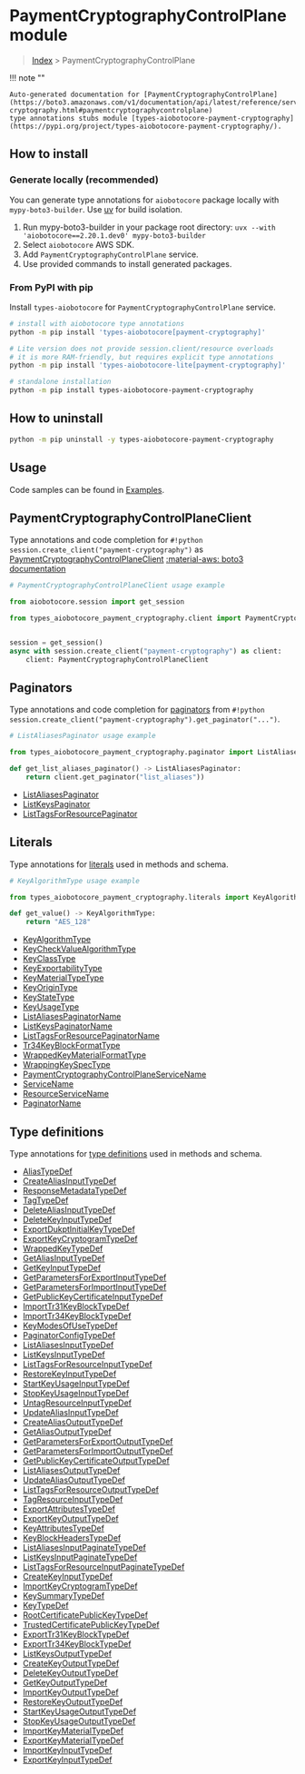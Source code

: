 # PaymentCryptographyControlPlane module

> [Index](../README.md) > PaymentCryptographyControlPlane


!!! note ""

    Auto-generated documentation for [PaymentCryptographyControlPlane](https://boto3.amazonaws.com/v1/documentation/api/latest/reference/services/payment-cryptography.html#paymentcryptographycontrolplane)
    type annotations stubs module [types-aiobotocore-payment-cryptography](https://pypi.org/project/types-aiobotocore-payment-cryptography/).

## How to install

### Generate locally (recommended)

You can generate type annotations for `aiobotocore` package locally with `mypy-boto3-builder`.
Use [uv](https://docs.astral.sh/uv/getting-started/installation/) for build isolation.

1. Run mypy-boto3-builder in your package root directory: `uvx --with 'aiobotocore==2.20.1.dev0' mypy-boto3-builder`
1. Select `aiobotocore` AWS SDK.
1. Add `PaymentCryptographyControlPlane` service.
1. Use provided commands to install generated packages.



### From PyPI with pip

Install `types-aiobotocore` for `PaymentCryptographyControlPlane` service.

```bash
# install with aiobotocore type annotations
python -m pip install 'types-aiobotocore[payment-cryptography]'

# Lite version does not provide session.client/resource overloads
# it is more RAM-friendly, but requires explicit type annotations
python -m pip install 'types-aiobotocore-lite[payment-cryptography]'

# standalone installation
python -m pip install types-aiobotocore-payment-cryptography
```



## How to uninstall

```bash
python -m pip uninstall -y types-aiobotocore-payment-cryptography
```

## Usage

Code samples can be found in [Examples](./usage.md).

## PaymentCryptographyControlPlaneClient

Type annotations and code completion for  `#!python session.create_client("payment-cryptography")` as [PaymentCryptographyControlPlaneClient](./client.md)
[:material-aws: boto3 documentation](https://boto3.amazonaws.com/v1/documentation/api/latest/reference/services/payment-cryptography.html#PaymentCryptographyControlPlane.Client)

```python
# PaymentCryptographyControlPlaneClient usage example

from aiobotocore.session import get_session

from types_aiobotocore_payment_cryptography.client import PaymentCryptographyControlPlaneClient


session = get_session()
async with session.create_client("payment-cryptography") as client:
    client: PaymentCryptographyControlPlaneClient
```


## Paginators

Type annotations and code completion for
[paginators](./paginators.md)
from `#!python session.create_client("payment-cryptography").get_paginator("...")`.

```python
# ListAliasesPaginator usage example

from types_aiobotocore_payment_cryptography.paginator import ListAliasesPaginator

def get_list_aliases_paginator() -> ListAliasesPaginator:
    return client.get_paginator("list_aliases"))
```

- [ListAliasesPaginator](./paginators.md#listaliasespaginator)
- [ListKeysPaginator](./paginators.md#listkeyspaginator)
- [ListTagsForResourcePaginator](./paginators.md#listtagsforresourcepaginator)








## Literals

Type annotations for [literals](./literals.md) used in methods and schema.

```python
# KeyAlgorithmType usage example

from types_aiobotocore_payment_cryptography.literals import KeyAlgorithmType

def get_value() -> KeyAlgorithmType:
    return "AES_128"
```

- [KeyAlgorithmType](./literals.md#keyalgorithmtype)
- [KeyCheckValueAlgorithmType](./literals.md#keycheckvaluealgorithmtype)
- [KeyClassType](./literals.md#keyclasstype)
- [KeyExportabilityType](./literals.md#keyexportabilitytype)
- [KeyMaterialTypeType](./literals.md#keymaterialtypetype)
- [KeyOriginType](./literals.md#keyorigintype)
- [KeyStateType](./literals.md#keystatetype)
- [KeyUsageType](./literals.md#keyusagetype)
- [ListAliasesPaginatorName](./literals.md#listaliasespaginatorname)
- [ListKeysPaginatorName](./literals.md#listkeyspaginatorname)
- [ListTagsForResourcePaginatorName](./literals.md#listtagsforresourcepaginatorname)
- [Tr34KeyBlockFormatType](./literals.md#tr34keyblockformattype)
- [WrappedKeyMaterialFormatType](./literals.md#wrappedkeymaterialformattype)
- [WrappingKeySpecType](./literals.md#wrappingkeyspectype)
- [PaymentCryptographyControlPlaneServiceName](./literals.md#paymentcryptographycontrolplaneservicename)
- [ServiceName](./literals.md#servicename)
- [ResourceServiceName](./literals.md#resourceservicename)
- [PaginatorName](./literals.md#paginatorname)




## Type definitions

Type annotations for [type definitions](./type_defs.md) used in methods and schema.

- [AliasTypeDef](./type_defs.md#aliastypedef)
- [CreateAliasInputTypeDef](./type_defs.md#createaliasinputtypedef)
- [ResponseMetadataTypeDef](./type_defs.md#responsemetadatatypedef)
- [TagTypeDef](./type_defs.md#tagtypedef)
- [DeleteAliasInputTypeDef](./type_defs.md#deletealiasinputtypedef)
- [DeleteKeyInputTypeDef](./type_defs.md#deletekeyinputtypedef)
- [ExportDukptInitialKeyTypeDef](./type_defs.md#exportdukptinitialkeytypedef)
- [ExportKeyCryptogramTypeDef](./type_defs.md#exportkeycryptogramtypedef)
- [WrappedKeyTypeDef](./type_defs.md#wrappedkeytypedef)
- [GetAliasInputTypeDef](./type_defs.md#getaliasinputtypedef)
- [GetKeyInputTypeDef](./type_defs.md#getkeyinputtypedef)
- [GetParametersForExportInputTypeDef](./type_defs.md#getparametersforexportinputtypedef)
- [GetParametersForImportInputTypeDef](./type_defs.md#getparametersforimportinputtypedef)
- [GetPublicKeyCertificateInputTypeDef](./type_defs.md#getpublickeycertificateinputtypedef)
- [ImportTr31KeyBlockTypeDef](./type_defs.md#importtr31keyblocktypedef)
- [ImportTr34KeyBlockTypeDef](./type_defs.md#importtr34keyblocktypedef)
- [KeyModesOfUseTypeDef](./type_defs.md#keymodesofusetypedef)
- [PaginatorConfigTypeDef](./type_defs.md#paginatorconfigtypedef)
- [ListAliasesInputTypeDef](./type_defs.md#listaliasesinputtypedef)
- [ListKeysInputTypeDef](./type_defs.md#listkeysinputtypedef)
- [ListTagsForResourceInputTypeDef](./type_defs.md#listtagsforresourceinputtypedef)
- [RestoreKeyInputTypeDef](./type_defs.md#restorekeyinputtypedef)
- [StartKeyUsageInputTypeDef](./type_defs.md#startkeyusageinputtypedef)
- [StopKeyUsageInputTypeDef](./type_defs.md#stopkeyusageinputtypedef)
- [UntagResourceInputTypeDef](./type_defs.md#untagresourceinputtypedef)
- [UpdateAliasInputTypeDef](./type_defs.md#updatealiasinputtypedef)
- [CreateAliasOutputTypeDef](./type_defs.md#createaliasoutputtypedef)
- [GetAliasOutputTypeDef](./type_defs.md#getaliasoutputtypedef)
- [GetParametersForExportOutputTypeDef](./type_defs.md#getparametersforexportoutputtypedef)
- [GetParametersForImportOutputTypeDef](./type_defs.md#getparametersforimportoutputtypedef)
- [GetPublicKeyCertificateOutputTypeDef](./type_defs.md#getpublickeycertificateoutputtypedef)
- [ListAliasesOutputTypeDef](./type_defs.md#listaliasesoutputtypedef)
- [UpdateAliasOutputTypeDef](./type_defs.md#updatealiasoutputtypedef)
- [ListTagsForResourceOutputTypeDef](./type_defs.md#listtagsforresourceoutputtypedef)
- [TagResourceInputTypeDef](./type_defs.md#tagresourceinputtypedef)
- [ExportAttributesTypeDef](./type_defs.md#exportattributestypedef)
- [ExportKeyOutputTypeDef](./type_defs.md#exportkeyoutputtypedef)
- [KeyAttributesTypeDef](./type_defs.md#keyattributestypedef)
- [KeyBlockHeadersTypeDef](./type_defs.md#keyblockheaderstypedef)
- [ListAliasesInputPaginateTypeDef](./type_defs.md#listaliasesinputpaginatetypedef)
- [ListKeysInputPaginateTypeDef](./type_defs.md#listkeysinputpaginatetypedef)
- [ListTagsForResourceInputPaginateTypeDef](./type_defs.md#listtagsforresourceinputpaginatetypedef)
- [CreateKeyInputTypeDef](./type_defs.md#createkeyinputtypedef)
- [ImportKeyCryptogramTypeDef](./type_defs.md#importkeycryptogramtypedef)
- [KeySummaryTypeDef](./type_defs.md#keysummarytypedef)
- [KeyTypeDef](./type_defs.md#keytypedef)
- [RootCertificatePublicKeyTypeDef](./type_defs.md#rootcertificatepublickeytypedef)
- [TrustedCertificatePublicKeyTypeDef](./type_defs.md#trustedcertificatepublickeytypedef)
- [ExportTr31KeyBlockTypeDef](./type_defs.md#exporttr31keyblocktypedef)
- [ExportTr34KeyBlockTypeDef](./type_defs.md#exporttr34keyblocktypedef)
- [ListKeysOutputTypeDef](./type_defs.md#listkeysoutputtypedef)
- [CreateKeyOutputTypeDef](./type_defs.md#createkeyoutputtypedef)
- [DeleteKeyOutputTypeDef](./type_defs.md#deletekeyoutputtypedef)
- [GetKeyOutputTypeDef](./type_defs.md#getkeyoutputtypedef)
- [ImportKeyOutputTypeDef](./type_defs.md#importkeyoutputtypedef)
- [RestoreKeyOutputTypeDef](./type_defs.md#restorekeyoutputtypedef)
- [StartKeyUsageOutputTypeDef](./type_defs.md#startkeyusageoutputtypedef)
- [StopKeyUsageOutputTypeDef](./type_defs.md#stopkeyusageoutputtypedef)
- [ImportKeyMaterialTypeDef](./type_defs.md#importkeymaterialtypedef)
- [ExportKeyMaterialTypeDef](./type_defs.md#exportkeymaterialtypedef)
- [ImportKeyInputTypeDef](./type_defs.md#importkeyinputtypedef)
- [ExportKeyInputTypeDef](./type_defs.md#exportkeyinputtypedef)

